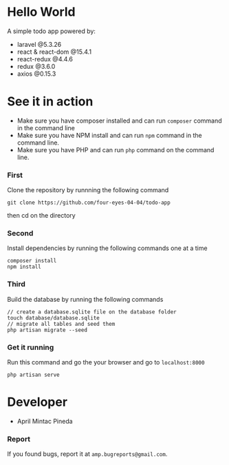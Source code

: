 # Hello World
A simple todo app powered by:
- laravel @5.3.26
- react & react-dom @15.4.1
- react-redux @4.4.6
- redux @3.6.0
- axios @0.15.3

# See it in action
- Make sure you have composer installed and can run `composer` command in the command line
- Make sure you have NPM install and can run `npm` command in the command line.
- Make sure you have PHP and can run `php` command on the command line.

### First
Clone the repository by runnning the following command

```
git clone https://github.com/four-eyes-04-04/todo-app
```

then cd on the directory

### Second
Install dependencies by running the following commands one at a time

```
composer install
npm install
```

### Third
Build the database by running the following commands

```
// create a database.sqlite file on the database folder
touch database/database.sqlite
// migrate all tables and seed them
php artisan migrate --seed
```

### Get it running
Run this command and go the your browser and go to `localhost:8000`

```
php artisan serve
```

# Developer
- April Mintac Pineda

### Report
If you found bugs, report it at `amp.bugreports@gmail.com`.